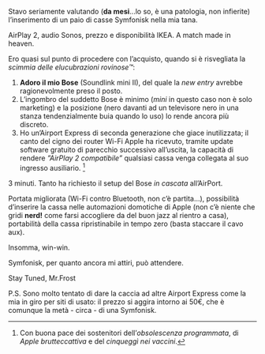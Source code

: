 Stavo seriamente valutando (**da mesi**...lo so, è una patologia, non infierite) l’inserimento di un paio di casse Symfonisk nella mia tana.

AirPlay 2, audio Sonos, prezzo e disponibilità IKEA. A match made in heaven.

Ero quasi sul punto di procedere con l’acquisto, quando si è risvegliata la *scimmia delle elucubrazioni rovinose™*:

1. **Adoro il mio Bose** (Soundlink mini II), del quale la *new entry* avrebbe ragionevolmente preso il posto.
2. L’ingombro del suddetto Bose è minimo (*mini* in questo caso non è solo marketing) e la posizione (nero davanti ad un televisore nero in una stanza tendenzialmente buia quando lo uso) lo rende ancora più discreto.
3. Ho un’Airport Express di seconda generazione che giace inutilizzata; il canto del cigno dei router Wi-Fi Apple ha ricevuto, tramite update software gratuito di parecchio successivo all’uscita, la capacità di rendere *”AirPlay 2 compatibile”* qualsiasi cassa venga collegata al suo ingresso ausiliario. [^1]

3 minuti. Tanto ha richiesto il setup del Bose *in cascata* all’AirPort.

Portata migliorata (Wi-Fi contro Bluetooth, non c’è partita...), possibilità d’inserire la cassa  nelle automazioni domotiche di Apple (non c’è niente che gridi **nerd!** come farsi accogliere da del buon jazz al rientro a casa), portabilità della cassa ripristinabile in tempo zero (basta staccare il cavo aux).

Insomma, win-win.

Symfonisk, per quanto ancora mi attiri, può attendere.

Stay Tuned,
Mr.Frost

P.S. Sono molto tentato di dare la caccia ad altre Airport Express come la mia in giro per siti di usato: il prezzo si aggira intorno ai 50€, che è comunque la metà - circa - di una Symfonisk.

[^1]:  Con buona pace dei sostenitori dell’*obsolescenza programmata*, di *Apple brutteccattiva* e del *cinqueggì nei vaccini*.

